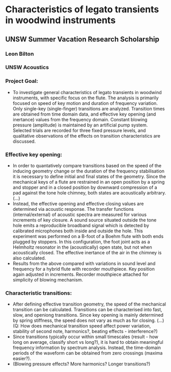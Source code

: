 # Characteristics of legato transients in woodwind instruments
## UNSW Summer Vacation Research Scholarship
### Leon Bilton
### UNSW Acoustics

### Project Goal:
- To investigate general characteristics of legato transients in woodwind instruments, with specific focus on the flute. The analysis is primarily focused on speed of key motion and duration of frequency variation. Only single-key (single-finger) transitions are analyzed. Transition times are obtained from time domain data, and effective key opening (and inertance) values from the frequency domain. Constant blowing pressure (amplitude) is maintained by an artificial pump system. Selected trials are recorded for three fixed pressure levels, and qualitative observations of the effects on transition characteristics are discussed.

### Effective key opening:
 - In order to quantatively compare transitions based on the speed of the inducing geometry change or the duration of the frequency stabilisation it is necessary to define initial and final states of the geometry. Since the mechanical keys of a flute are restrained in an open position by a spring and stopper and in a closed position by downward compression of a pad against the tone hole chimney, both states are acoustically arbitrary. (...)
 - Instead, the effective opening and effective closing values are determined via acoustic response. The transfer functions (internal/external) of acoustic spectra are measured for various increments of key closure. A sound source situated outside the tone hole emits a reproducible broadband signal which is detected by calibrated microphones both inside and outside the hole. This experiment was performed on a B-foot of a Boehm flute with both ends plugged by stoppers. In this configuration, the foot joint acts as a Helmholtz resonator in the (acoustically) open state, but not when acoustically closed. The effective inertance of the air in the chimney is also calculated.
 - Results from the above compared with variations in sound level and frequency for a hybrid flute with recorder mouthpiece. Key position again adjusted in increments. Recorder mouthpiece attached for simplicity of blowing mechanism.

### Characteristic transitions:
- After defining effective transition geometry, the speed of the mechanical transition can be calculated. Transitions can be characterised into fast, slow, and openiong transitions. Since key opening is mainly determined by spring stiffness, the speed does not vary as much as for closing. (...) (Q: How does mechanical transition speed affect power variation, stability of second note, harmonics?, beating effects - interference?)
- Since transitions typically occur within small timescales (result - how long on average, classify short vs long?), it is hard to obtain meaningful frequency information by spectrum analysis. Instead, the time-domain periods of the waveform can be obtained from zero crossings (maxima easier?).
- (Blowing pressure effects? More harmonics? Longer transitions?)
